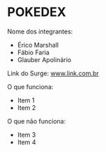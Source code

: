 # POKEDEX

Nome dos integrantes: 
- Érico Marshall  
- Fábio Faria
- Glauber Apolinário

Link do Surge: www.link.com.br

O que funciona:
- Item 1
- Item 2

O que não funciona: 
- Item 3
- Item 4
